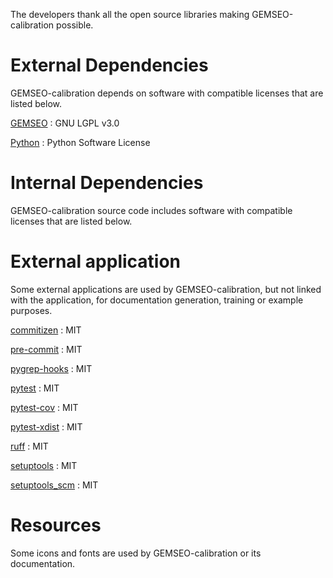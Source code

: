 <!--
 Copyright 2021 IRT Saint Exupéry, https://www.irt-saintexupery.com

 This work is licensed under the Creative Commons Attribution-ShareAlike 4.0
 International License. To view a copy of this license, visit
 http://creativecommons.org/licenses/by-sa/4.0/ or send a letter to Creative
 Commons, PO Box 1866, Mountain View, CA 94042, USA.
-->

The developers thank all the open source libraries making
GEMSEO-calibration possible.

# External Dependencies

GEMSEO-calibration depends on software with compatible licenses that are
listed below.

[GEMSEO](http://gemseo.org/)
:   GNU LGPL v3.0

[Python](http://python.org/)
:   Python Software License

# Internal Dependencies

GEMSEO-calibration source code includes software with compatible
licenses that are listed below.

# External application

Some external applications are used by GEMSEO-calibration, but not
linked with the application, for documentation generation, training or
example purposes.

[commitizen](https://commitizen-tools.github.io/commitizen/)
:   MIT

[pre-commit](https://pre-commit.com)
:   MIT

[pygrep-hooks](https://github.com/pre-commit/pygrep-hooks)
:   MIT

[pytest](https://pytest.org)
:   MIT

[pytest-cov](https://pytest-cov.readthedocs.io)
:   MIT

[pytest-xdist](https://github.com/pytest-dev/pytest-xdist)
:   MIT

[ruff](https://docs.astral.sh/ruff/)
:   MIT

[setuptools](https://setuptools.readthedocs.io/)
:   MIT

[setuptools_scm](https://github.com/pypa/setuptools_scm/)
:   MIT

# Resources

Some icons and fonts are used by GEMSEO-calibration or its
documentation.
